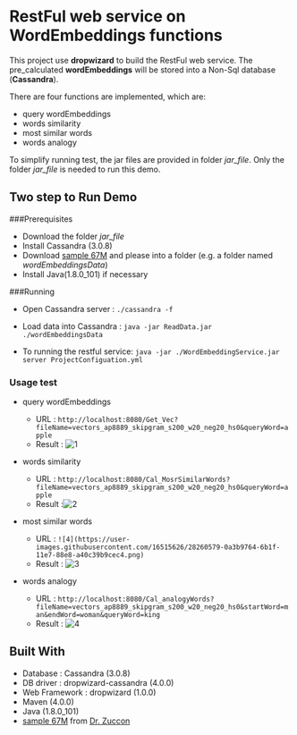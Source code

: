 # RestFul web service on WordEmbeddings functionsThis project use **dropwizard** to build the RestFul web service. The pre_calculated **wordEmbeddings** will be stored into a Non-Sql database (**Cassandra**). There are four functions are implemented, which are: * query wordEmbeddings* words similarity* most similar words* words analogyTo simplify running test, the jar files are provided in folder *jar_file*. Only the folder *jar_file* is needed to run this demo. ## Two step to Run Demo###Prerequisites* Download the folder *jar_file* * Install Cassandra (3.0.8)* Download [sample 67M](http://www.zuccon.net/adcs2015_ntlm/w2v_embeddings/vectors_ap8889_skipgram_s200_w20_neg20_hs0_sam1e-4_iter5.txt.tar.gz) and please into a folder (e.g. a folder named *wordEmbeddingsData*)* Install Java(1.8.0_101) if necessary ###Running * Open Cassandra server : `./cassandra -f`* Load data into Cassandra : `java -jar ReadData.jar ./wordEmbeddingsData`* To running the restful service: `java -jar ./WordEmbeddingService.jar server ProjectConfiguation.yml`### Usage test* query wordEmbeddings	* URL : `http://localhost:8080/Get_Vec?fileName=vectors_ap8889_skipgram_s200_w20_neg20_hs0&queryWord=apple`	* Result : 	![1](https://user-images.githubusercontent.com/16515626/28260285-aa59c4f2-6b1d-11e7-8450-6a45f32c95a0.png)* words similarity	* URL : `http://localhost:8080/Cal_MosrSimilarWords?fileName=vectors_ap8889_skipgram_s200_w20_neg20_hs0&queryWord=apple`	* Result :![2](https://user-images.githubusercontent.com/16515626/28260384-29edb4c6-6b1e-11e7-982a-cf983c7df45e.png)* most similar words	* URL : `![4](https://user-images.githubusercontent.com/16515626/28260579-0a3b9764-6b1f-11e7-88e8-a40c39b9cec4.png)`	* Result : ![3](https://user-images.githubusercontent.com/16515626/28260577-07172a8a-6b1f-11e7-9c5e-bd0bc03ebb4e.png)* words analogy	* URL : `http://localhost:8080/Cal_analogyWords?fileName=vectors_ap8889_skipgram_s200_w20_neg20_hs0&startWord=man&endWord=woman&queryWord=king`	 	* Result : ![4](https://user-images.githubusercontent.com/16515626/28260579-0a3b9764-6b1f-11e7-88e8-a40c39b9cec4.png)## Built With* Database : Cassandra (3.0.8)* DB driver : dropwizard-cassandra (4.0.0)* Web Framework : dropwizard (1.0.0)* Maven (4.0.0)* Java (1.8.0_101)* [sample 67M](http://www.zuccon.net/adcs2015_ntlm/w2v_embeddings/vectors_ap8889_skipgram_s200_w20_neg20_hs0_sam1e-4_iter5.txt.tar.gz) from [Dr. Zuccon](http://www.zuccon.net/ntlm.html) 